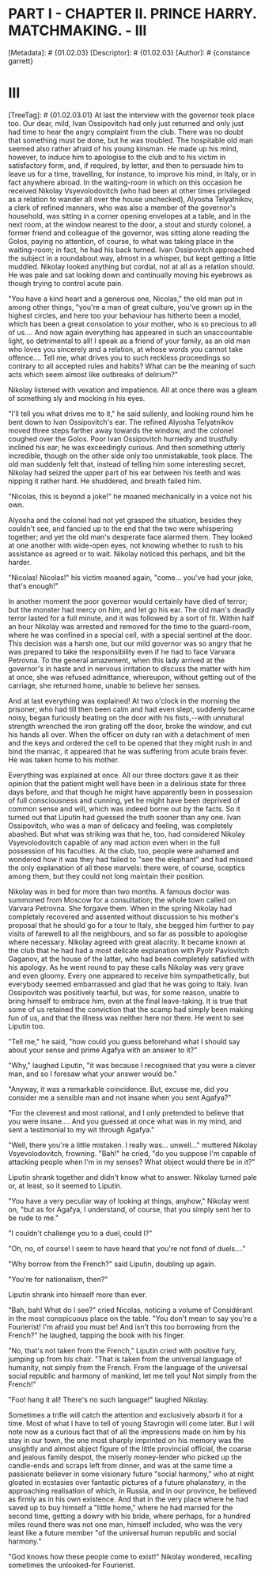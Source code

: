 # PART I - CHAPTER II. PRINCE HARRY. MATCHMAKING. - III
[Metadata]: # {01.02.03}
[Descriptor]: # {01.02.03}
[Author]: # {constance garrett}
# III
[TreeTag]: # {01.02.03.01}
At last the interview with the governor took place too. Our dear, mild, Ivan
Ossipovitch had only just returned and only just had time to hear the angry
complaint from the club. There was no doubt that something must be done, but he
was troubled. The hospitable old man seemed also rather afraid of his young
kinsman. He made up his mind, however, to induce him to apologise to the club
and to his victim in satisfactory form, and, if required, by letter, and then
to persuade him to leave us for a time, travelling, for instance, to improve
his mind, in Italy, or in fact anywhere abroad. In the waiting-room in which on
this occasion he received Nikolay Vsyevolodovitch (who had been at other times
privileged as a relation to wander all over the house unchecked), Alyosha
Telyatnikov, a clerk of refined manners, who was also a member of the
governor's household, was sitting in a corner opening envelopes at a table, and
in the next room, at the window nearest to the door, a stout and sturdy
colonel, a former friend and colleague of the governor, was sitting alone
reading the Golos, paying no attention, of course, to what was taking place in
the waiting-room; in fact, he had his back turned. Ivan Ossipovitch approached
the subject in a roundabout way, almost in a whisper, but kept getting a little
muddled. Nikolay looked anything but cordial, not at all as a relation should.
He was pale and sat looking down and continually moving his eyebrows as though
trying to control acute pain.

"You have a kind heart and a generous one, Nicolas," the old man put in among
other things, "you're a man of great culture, you've grown up in the highest
circles, and here too your behaviour has hitherto been a model, which has been
a great consolation to your mother, who is so precious to all of us.... And now
again everything has appeared in such an unaccountable light, so detrimental to
all! I speak as a friend of your family, as an old man who loves you sincerely
and a relation, at whose words you cannot take offence.... Tell me, what drives
you to such reckless proceedings so contrary to all accepted rules and habits?
What can be the meaning of such acts which seem almost like outbreaks of
delirium?"

Nikolay listened with vexation and impatience. All at once there was a gleam of
something sly and mocking in his eyes.

"I'll tell you what drives me to it," he said sullenly, and looking round him
he bent down to Ivan Ossipovitch's ear. The refined Alyosha Telyatnikov moved
three steps farther away towards the window, and the colonel coughed over the
Golos. Poor Ivan Ossipovitch hurriedly and trustfully inclined his ear; he was
exceedingly curious. And then something utterly incredible, though on the other
side only too unmistakable, took place. The old man suddenly felt that, instead
of telling him some interesting secret, Nikolay had seized the upper part of
his ear between his teeth and was nipping it rather hard. He shuddered, and
breath failed him.

"Nicolas, this is beyond a joke!" he moaned mechanically in a voice not his
own.

Alyosha and the colonel had not yet grasped the situation, besides they
couldn't see, and fancied up to the end that the two were whispering together;
and yet the old man's desperate face alarmed them. They looked at one another
with wide-open eyes, not knowing whether to rush to his assistance as agreed or
to wait. Nikolay noticed this perhaps, and bit the harder.

"Nicolas! Nicolas!" his victim moaned again, "come... you've had your joke,
that's enough!"

In another moment the poor governor would certainly have died of terror; but
the monster had mercy on him, and let go his ear. The old man's deadly terror
lasted for a full minute, and it was followed by a sort of fit. Within half an
hour Nikolay was arrested and removed for the time to the guard-room, where he
was confined in a special cell, with a special sentinel at the door. This
decision was a harsh one, but our mild governor was so angry that he was
prepared to take the responsibility even if he had to face Varvara Petrovna. To
the general amazement, when this lady arrived at the governor's in haste and in
nervous irritation to discuss the matter with him at once, she was refused
admittance, whereupon, without getting out of the carriage, she returned home,
unable to believe her senses.

And at last everything was explained! At two o'clock in the morning the
prisoner, who had till then been calm and had even slept, suddenly became
noisy, began furiously beating on the door with his fists,--with unnatural
strength wrenched the iron grating off the door, broke the window, and cut his
hands all over. When the officer on duty ran with a detachment of men and the
keys and ordered the cell to be opened that they might rush in and bind the
maniac, it appeared that he was suffering from acute brain fever. He was taken
home to his mother.

Everything was explained at once. All our three doctors gave it as their
opinion that the patient might well have been in a delirious state for three
days before, and that though he might have apparently been in possession of
full consciousness and cunning, yet he might have been deprived of common sense
and will, which was indeed borne out by the facts. So it turned out that
Liputin had guessed the truth sooner than any one. Ivan Ossipovitch, who was a
man of delicacy and feeling, was completely abashed. But what was striking was
that he, too, had considered Nikolay Vsyevolodovitch capable of any mad action
even when in the full possession of his faculties. At the club, too, people
were ashamed and wondered how it was they had failed to "see the elephant" and
had missed the only explanation of all these marvels: there were, of course,
sceptics among them, but they could not long maintain their position.

Nikolay was in bed for more than two months. A famous doctor was summoned from
Moscow for a consultation; the whole town called on Varvara Petrovna. She
forgave them. When in the spring Nikolay had completely recovered and assented
without discussion to his mother's proposal that he should go for a tour to
Italy, she begged him further to pay visits of farewell to all the neighbours,
and so far as possible to apologise where necessary. Nikolay agreed with great
alacrity. It became known at the club that he had had a most delicate
explanation with Pyotr Pavlovitch Gaganov, at the house of the latter, who had
been completely satisfied with his apology. As he went round to pay these calls
Nikolay was very grave and even gloomy. Every one appeared to receive him
sympathetically, but everybody seemed embarrassed and glad that he was going to
Italy. Ivan Ossipovitch was positively tearful, but was, for some reason,
unable to bring himself to embrace him, even at the final leave-taking. It is
true that some of us retained the conviction that the scamp had simply been
making fun of us, and that the illness was neither here nor there. He went to
see Liputin too.

"Tell me," he said, "how could you guess beforehand what I should say about
your sense and prime Agafya with an answer to it?"

"Why," laughed Liputin, "it was because I recognised that you were a clever
man, and so I foresaw what your answer would be."

"Anyway, it was a remarkable coincidence. But, excuse me, did you consider me a
sensible man and not insane when you sent Agafya?"

"For the cleverest and most rational, and I only pretended to believe that you
were insane.... And you guessed at once what was in my mind, and sent a
testimonial to my wit through Agafya."

"Well, there you're a little mistaken. I really was... unwell..." muttered
Nikolay Vsyevolodovitch, frowning. "Bah!" he cried, "do you suppose I'm capable
of attacking people when I'm in my senses? What object would there be in it?"

Liputin shrank together and didn't know what to answer. Nikolay turned pale or,
at least, so it seemed to Liputin.

"You have a very peculiar way of looking at things, anyhow," Nikolay went on,
"but as for Agafya, I understand, of course, that you simply sent her to be
rude to me."

"I couldn't challenge you to a duel, could I?"

"Oh, no, of course! I seem to have heard that you're not fond of duels...."

"Why borrow from the French?" said Liputin, doubling up again.

"You're for nationalism, then?"

Liputin shrank into himself more than ever.

"Bah, bah! What do I see?" cried Nicolas, noticing a volume of Considérant in
the most conspicuous place on the table. "You don't mean to say you're a
Fourierist! I'm afraid you must be! And isn't this too borrowing from the
French?" he laughed, tapping the book with his finger.

"No, that's not taken from the French," Liputin cried with positive fury,
jumping up from his chair. "That is taken from the universal language of
humanity, not simply from the French. From the language of the universal social
republic and harmony of mankind, let me tell you! Not simply from the French!"

"Foo! hang it all! There's no such language!" laughed Nikolay.

Sometimes a trifle will catch the attention and exclusively absorb it for a
time. Most of what I have to tell of young Stavrogin will come later. But I
will note now as a curious fact that of all the impressions made on him by his
stay in our town, the one most sharply imprinted on his memory was the
unsightly and almost abject figure of the little provincial official, the
coarse and jealous family despot, the miserly money-lender who picked up the
candle-ends and scraps left from dinner, and was at the same time a passionate
believer in some visionary future "social harmony," who at night gloated in
ecstasies over fantastic pictures of a future phalanstery, in the approaching
realisation of which, in Russia, and in our province, he believed as firmly as
in his own existence. And that in the very place where he had saved up to buy
himself a "little home," where he had married for the second time, getting a
dowry with his bride, where perhaps, for a hundred miles round there was not
one man, himself included, who was the very least like a future member "of the
universal human republic and social harmony."

"God knows how these people come to exist!" Nikolay wondered, recalling
sometimes the unlooked-for Fourierist.

